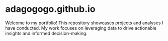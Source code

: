 # adagogogo.github.io
Welcome to my portfolio! This repository showcases projects and analyses I have conducted. My work focuses on leveraging data to drive actionable insights and informed decision-making.
